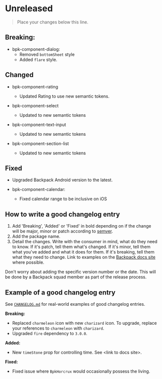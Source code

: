 # Unreleased

> Place your changes below this line. 

## Breaking:

- bpk-component-dialog:
  - Removed `bottomSheet` style
  - Added `flare` style.
## Changed

- bpk-component-rating
  - Updated Rating to use new semantic tokens.

- bpk-component-select
  - Updated to new semantic tokens

- bpk-component-text-input
  - Updated to new semantic tokens

- bpk-component-section-list
  - Updated to new semantic tokens

## Fixed

- Upgraded Backpack Android version to the latest.

- bpk-component-calendar:
  - Fixed calendar range to be inclusive on iOS

## How to write a good changelog entry

1. Add 'Breaking', 'Added' or 'Fixed' in bold depending on if the change will be major, minor or patch according to [semver](semver.org).
2. Add the package name.
3. Detail the changes. Write with the consumer in mind, what do they need to know. If it's patch, tell them what's changed. If it's minor, tell them what you've added and what it does for them. If it's breaking, tell them what they need to change. Link to examples on the [Backpack docs site](backpack.github.io) where possible.

Don't worry about adding the specific version number or the date. This will be done by a Backpack squad member as part of the release process.

## Example of a good changelog entry

See [`CHANGELOG.md`](CHANGELOG.md) for real-world examples of good changelog entries.

**Breaking:**

- Replaced `charmeleon` icon with new `charizard` icon. To upgrade, replace your references to `charmeleon` with `charizard`.
- Upgraded `fire` dependency to `3.0.0`.

**Added:**

- New `timeStone` prop for controlling time. See &lt;link to docs site&gt;.

**Fixed:**

- Fixed issue where `BpkHorcrux` would occasionally possess the living.
